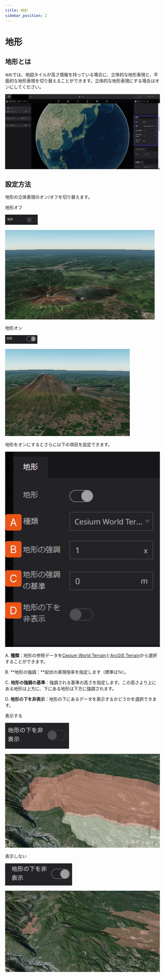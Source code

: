 ```yaml
---
title: 地形
sidebar_position: 2
---
```


# 地形

## 地形とは

`地形`では、地図タイルが高さ情報を持っている場合に、立体的な地形表現と、平面的な地形表現を切り替えることができます。立体的な地形表現にする場合はオンにしてください。

![Group 75.png](./img/Group_75.png)

## 設定方法

地形の立体表現のオン/オフを切り替えます。

地形オフ

![images](./img/0.png)

![images](./img/1.png)

地形オン

![images](./img/2.png)

![images](./img/3.png)

地形をオンにするとさらに以下の項目を設定できます。

![Group 84.png](./img/Group_84.png)

A. **種類**：地形の参照データを[Cesium World Terrain](https://cesium.com/platform/cesium-ion/content/cesium-world-terrain/)と[ArcGIS Terrain](https://elevation3d.arcgis.com/arcgis/rest/services/WorldElevation3D/Terrain3D/ImageServer)から選択することができます。

B. **地形の強調：**起伏の表現倍率を指定します（標準は1x）。

C. **地形の強調の基準**：強調される基準の高さを指定します。この高さより上にある地形は上方に、下にある地形は下方に強調されます。

D. **地形の下を非表示**：地形の下にあるデータを表示するかどうかを選択できます。

表示する

![images](./img/4.png)

![images](./img/5.png)

表示しない

![images](./img/6.png)

![images](./img/7.png)